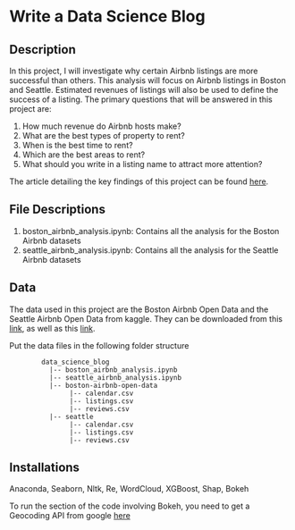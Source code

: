 # Write a Data Science Blog

## Description
In this project, I will investigate why certain Airbnb listings are more successful than others. This analysis will focus on Airbnb listings in Boston and Seattle. Estimated revenues of listings will also be used to define the success of a listing. The primary questions that will be answered in this project are:

1. How much revenue do Airbnb hosts make?
2. What are the best types of property to rent?
3. When is the best time to rent?
4. Which are the best areas to rent?
5. What should you write in a listing name to attract more attention?

The article detailing the key findings of this project can be found [here](https://medium.com/p/6dbf178942af/edit).

## File Descriptions
1. boston_airbnb_analysis.ipynb: Contains all the analysis for the Boston Airbnb datasets
2. seattle_airbnb_analysis.ipynb: Contains all the analysis for the Seattle Airbnb datasets

## Data
The data used in this project are the Boston Airbnb Open Data and the Seattle Airbnb Open Data from kaggle. They can be downloaded from this [link](https://www.kaggle.com/airbnb/boston), as well as this [link](https://www.kaggle.com/airbnb/seattle).

Put the data files in the following folder structure
~~~~~~~
        data_science_blog
          |-- boston_airbnb_analysis.ipynb
          |-- seattle_airbnb_analysis.ipynb
          |-- boston-airbnb-open-data
               |-- calendar.csv
               |-- listings.csv
               |-- reviews.csv
          |-- seattle
               |-- calendar.csv
               |-- listings.csv
               |-- reviews.csv
~~~~~~~

## Installations
Anaconda, Seaborn, Nltk, Re, WordCloud, XGBoost, Shap, Bokeh

To run the section of the code involving Bokeh, you need to get a Geocoding API from google [here](https://developers.google.com/maps/documentation/geocoding/get-api-key)
